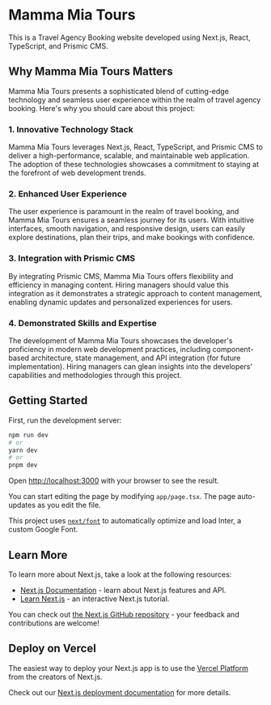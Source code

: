 # Mamma Mia Tours
This is a Travel Agency Booking website developed using Next.js, React, TypeScript, and Prismic CMS.


## Why Mamma Mia Tours Matters
Mamma Mia Tours presents a sophisticated blend of cutting-edge technology and seamless user experience within the realm of travel agency booking. Here's why you should care about this project:

### 1. Innovative Technology Stack
Mamma Mia Tours leverages Next.js, React, TypeScript, and Prismic CMS to deliver a high-performance, scalable, and maintainable web application. The adoption of these technologies showcases a commitment to staying at the forefront of web development trends.

### 2. Enhanced User Experience
The user experience is paramount in the realm of travel booking, and Mamma Mia Tours ensures a seamless journey for its users. With intuitive interfaces, smooth navigation, and responsive design, users can easily explore destinations, plan their trips, and make bookings with confidence.

### 3. Integration with Prismic CMS
By integrating Prismic CMS, Mamma Mia Tours offers flexibility and efficiency in managing content. Hiring managers should value this integration as it demonstrates a strategic approach to content management, enabling dynamic updates and personalized experiences for users.

### 4. Demonstrated Skills and Expertise
The development of Mamma Mia Tours showcases the developer's proficiency in modern web development practices, including component-based architecture, state management, and API integration (for future implementation). Hiring managers can glean insights into the developers' capabilities and methodologies through this project.


## Getting Started

First, run the development server:

```bash
npm run dev
# or
yarn dev
# or
pnpm dev
```

Open [http://localhost:3000](http://localhost:3000) with your browser to see the result.

You can start editing the page by modifying `app/page.tsx`. The page auto-updates as you edit the file.

This project uses [`next/font`](https://nextjs.org/docs/basic-features/font-optimization) to automatically optimize and load Inter, a custom Google Font.

## Learn More

To learn more about Next.js, take a look at the following resources:

- [Next.js Documentation](https://nextjs.org/docs) - learn about Next.js features and API.
- [Learn Next.js](https://nextjs.org/learn) - an interactive Next.js tutorial.

You can check out [the Next.js GitHub repository](https://github.com/vercel/next.js/) - your feedback and contributions are welcome!

## Deploy on Vercel

The easiest way to deploy your Next.js app is to use the [Vercel Platform](https://vercel.com/new?utm_medium=default-template&filter=next.js&utm_source=create-next-app&utm_campaign=create-next-app-readme) from the creators of Next.js.

Check out our [Next.js deployment documentation](https://nextjs.org/docs/deployment) for more details.
